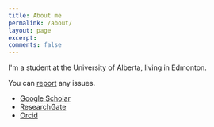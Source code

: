 ```yaml
---
title: About me
permalink: /about/
layout: page
excerpt: 
comments: false
---
```


I'm a student at the University of Alberta, living in Edmonton.  


You can [report](http://github.com/oguzhan-dogru/od_blog3/issues/new) any issues. 

<!-- - [Linkedin](http://linkedin.com/in/oguzhandogru) -->
- [Google Scholar](https://scholar.google.ca/citations?user=JSbo0GcAAAAJ&hl=en)
- [ResearchGate](https://www.researchgate.net/profile/Oguzhan-Dogru-2)
- [Orcid](https://orcid.org/0000-0002-6745-4117)
<!-- - <a href="mailto:oguzhan.dogru@protonmail.com">E-Mail</a> -->
